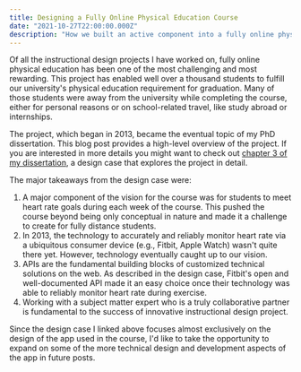 ```yaml
---
title: Designing a Fully Online Physical Education Course
date: "2021-10-27T22:00:00.000Z"
description: "How we built an active component into a fully online physical education course"
---
```


Of all the instructional design projects I have worked on, fully online physical education has been one of the most challenging and most rewarding. This project has enabled well over a thousand students to fulfill our university's physical education requirement for graduation. Many of those students were away from the university while completing the course, either for personal reasons or on school-related travel, like study abroad or internships.

The project, which began in 2013, became the eventual topic of my PhD dissertation. This blog post provides a high-level overview of the project. If you are interested in more details you might want to check out [chapter 3 of my dissertation](../castle_design_case.pdf), a design case that explores the project in detail.

The major takeaways from the design case were:

1. A major component of the vision for the course was for students to meet heart rate goals during each week of the course. This pushed the course beyond being only conceptual in nature and made it a challenge to create for fully distance students.
2. In 2013, the technology to accurately and reliably monitor heart rate via a ubiquitous consumer device (e.g., Fitbit, Apple Watch) wasn't quite there yet. However, technology eventually caught up to our vision.
3. APIs are the fundamental building blocks of customized technical solutions on the web. As described in the design case, Fitbit's open and well-documented API made it an easy choice once their technology was able to reliably monitor heart rate during exercise.
4. Working with a subject matter expert who is a truly collaborative partner is fundamental to the success of innovative instructional design project. 

Since the design case I linked above focuses almost exclusively on the design of the app used in the course, I'd like to take the opportunity to expand on some of the more technical design and development aspects of the app in future posts.